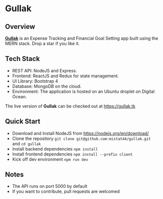 # Gullak 

## Overview
[__Gullak__](https://gullak.tk) is an Expense Tracking and Financial Goal Setting app built using the MERN stack. Drop a star if you like it. 

## Tech Stack
- REST API: NodeJS and Express. 
- Frontend: ReactJS and Redux for state management.
- UI Library: Bootstrap 4
- Database: MongoDB on the cloud.
- Environment: The application is hosted on an Ubuntu droplet on Digital Ocean. 

The live version of __Gullak__ can be checked out at https://gullak.tk

## Quick Start
* Download and Install NodeJS from https://nodejs.org/en/download/
* Clone the repository `git clone git@github.com:mistat44/gullak.git` and `cd gullak`
* Install backend dependencies `npm install`
* Install frontend dependencies `npm install --prefix client`
* Kick off dev environment `npm run dev`

## Notes
* The API runs on port 5000 by default
* If you want to contribute, pull requests are welcomed
